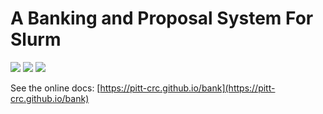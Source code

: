 # A Banking and Proposal System For Slurm

[![](https://app.codacy.com/project/badge/Grade/e964afceb32c4f6ea10425e8cabd0d44)](https://www.codacy.com/gh/pitt-crc/bank/dashboard?utm_source=github.com&amp;utm_medium=referral&amp;utm_content=pitt-crc/bank&amp;utm_campaign=Badge_Grade)
[![](https://app.codacy.com/project/badge/Coverage/e964afceb32c4f6ea10425e8cabd0d44)](https://www.codacy.com/gh/pitt-crc/bank/dashboard?utm_source=github.com&utm_medium=referral&utm_content=pitt-crc/bank&utm_campaign=Badge_Coverage)
[![](https://github.com/pitt-crc/bank/actions/workflows/PackageTest.yml/badge.svg)](https://github.com/pitt-crc/bank/actions/workflows/PackageTest.yml)

See the online docs: [https://pitt-crc.github.io/bank](https://pitt-crc.github.io/bank)
